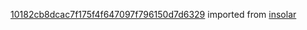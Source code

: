 [10182cb8dcac7f175f4f647097f796150d7d6329](https://github.com/insolar/insolar/commit/10182cb8dcac7f175f4f647097f796150d7d6329) imported from [insolar](https://github.com/insolar/insolar)
